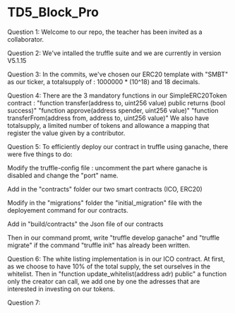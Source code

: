 # TD5_Block_Pro

Question 1: Welcome to our repo, the teacher has been invited as a collaborator.

Question 2: We've intalled the truffle suite and we are currently in version V5.1.15

Question 3: In the commits, we've chosen our ERC20 template with "SMBT" as our ticker, a totalsupply of : 1000000 * (10^18) and 18 decimals.

Question 4: There are the 3 mandatory functions in our SimpleERC20Token contract : "function transfer(address to, uint256 value) public returns (bool success)"
"function approve(address spender, uint256 value)"
"function transferFrom(address from, address to, uint256 value)"
We also have totalsupply, a limited number of tokens and allowance a mapping that register the value given by a contributor.

Question 5: To efficiently deploy our contract in truffle using ganache, there were five things to do:

Modify the truffle-config file : uncomment the part where ganache is disabled and change the "port" name.

Add in the "contracts" folder our two smart contracts (ICO, ERC20)

Modify in the "migrations" folder the "initial_migration" file with the deployement command for our contracts.

Add in "build/contracts" the Json file of our contracts

Then in our command promt, write "truffle develop ganache" and "truffle migrate" if the command "truffle init" has already been written.

Question 6: The white listing implementation is in our ICO contract. At first, as we choose to have 10% of the total supply, the set ourselves in the whitelist. Then in "function update_whitelist(address adr) public" a function only the creator can call, we add one by one the adresses that are interested in investing on our tokens.

Question 7: 
